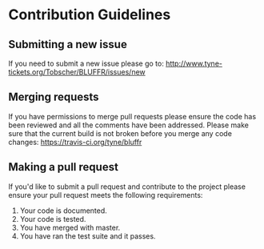 # Contribution Guidelines

## Submitting a new issue

If you need to submit a new issue please go to: http://www.tyne-tickets.org/Tobscher/BLUFFR/issues/new

## Merging requests

If you have permissions to merge pull requests please ensure the code has been reviewed and all the comments have been addressed.
Please make sure that the current build is not broken before you merge any code changes: https://travis-ci.org/tyne/bluffr

## Making a pull request

If you'd like to submit a pull request and contribute to the project please ensure your pull request meets the following requirements:

1. Your code is documented.
2. Your code is tested.
3. You have merged with master.
4. You have ran the test suite and it passes.
